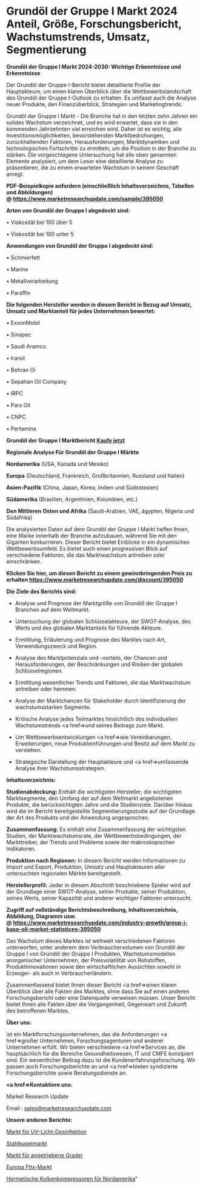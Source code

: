 # Grundöl der Gruppe I Markt 2024 Anteil, Größe, Forschungsbericht, Wachstumstrends, Umsatz, Segmentierung

<strong>Grundöl der Gruppe I Markt 2024-2030: Wichtige Erkenntnisse und Erkenntnisse</strong>

Der Grundöl der Gruppe I-Bericht bietet detaillierte Profile der Hauptakteure, um einen klaren Überblick über die Wettbewerbslandschaft des Grundöl der Gruppe I-Outlook zu erhalten. Es umfasst auch die Analyse neuer Produkte, den Finanzüberblick, Strategien und Marketingtrends.

Grundöl der Gruppe I Markt - Die Branche hat in den letzten zehn Jahren ein solides Wachstum verzeichnet, und es wird erwartet, dass sie in den kommenden Jahrzehnten viel erreichen wird. Daher ist es wichtig, alle Investitionsmöglichkeiten, bevorstehenden Marktbedrohungen, zurückhaltenden Faktoren, Herausforderungen, Marktdynamiken und technologischen Fortschritte zu ermitteln, um die Position in der Branche zu stärken. Die vorgeschlagene Untersuchung hat alle oben genannten Elemente analysiert, um dem Leser eine detaillierte Analyse zu präsentieren, die zu einem erwarteten Wachstum in seinem Geschäft anregt.

<strong><b>PDF-Beispielkopie anfordern (einschließlich Inhaltsverzeichnis, Tabellen und Abbildungen) @ </b></strong><strong><a href=https://www.marketresearchupdate.com/sample/395050><strong>https://www.marketresearchupdate.com/sample/395050</u></a></strong></strong>

<strong>Arten von Grundöl der Gruppe I abgedeckt sind:</strong>

• Viskosität bei 100 über 5

• Viskosität bei 100 unter 5

<strong>Anwendungen von Grundöl der Gruppe I abgedeckt sind:</strong>

• Schmierfett

• Marine

• Metallverarbeitung

• Paraffin

<strong>Die folgenden Hersteller werden in diesem Bericht in Bezug auf Umsatz, Umsatz und Marktanteil für jedes Unternehmen bewertet:</strong>

• ExxonMobil

• Sinopec

• Saudi Aramco

• Iranol

• Behran Oi

• Sepahan Oil Company

• IRPC

• Pars Oil

• CNPC

• Pertamina

<strong>Grundöl der Gruppe I Marktbericht <a href=https://www.marketresearchupdate.com/buynow/395050>Kaufe jetzt</a></strong>

<strong>Regionale Analyse Für Grundöl der Gruppe I Märkte</strong>

<strong>Nordamerika</strong> (USA, Kanada und Mexiko)

<strong>Europa</strong> (Deutschland, Frankreich, Großbritannien, Russland und Italien)

<strong>Asien-Pazifik</strong> (China, Japan, Korea, Indien und Südostasien)

<strong>Südamerika</strong> (Brasilien, Argentinien, Kolumbien, etc.)

<strong>Den Mittleren</strong> <strong>Osten und Afrika</strong> (Saudi-Arabien, VAE, ägypten, Nigeria und Südafrika)

Die analysierten Daten auf dem Grundöl der Gruppe I Markt helfen Ihnen, eine Marke innerhalb der Branche aufzubauen, während Sie mit den Giganten konkurrieren. Dieser Bericht bietet Einblicke in ein dynamisches Wettbewerbsumfeld. Es bietet auch einen progressiven Blick auf verschiedene Faktoren, die das Marktwachstum antreiben oder einschränken.

<strong>Klicken Sie hier, um diesen Bericht zu einem gewinnbringenden Preis zu erhalten
</strong><strong><a href=https://www.marketresearchupdate.com/discount/395050>https://www.marketresearchupdate.com/discount/395050</b></u></strong></a>

<strong>Die Ziele des Berichts sind:</strong>

- Analyse und Prognose der Marktgröße von Grundöl der Gruppe I Branchen auf dem Weltmarkt.

- Untersuchung der globalen Schlüsselakteure, der SWOT-Analyse, des Werts und des globalen Marktanteils für führende Akteure.

- Ermittlung, Erläuterung und Prognose des Marktes nach Art, Verwendungszweck und Region.

- Analyse des Marktpotenzials und -vorteils, der Chancen und Herausforderungen, der Beschränkungen und Risiken der globalen Schlüsselregionen.

- Ermittlung wesentlicher Trends und Faktoren, die das Marktwachstum antreiben oder hemmen.

- Analyse der Marktchancen für Stakeholder durch Identifizierung der wachstumsstarken Segmente.

- Kritische Analyse jedes Teilmarktes hinsichtlich des individuellen Wachstumstrends <a href=>und</a> seines Beitrags zum Markt.

- Um Wettbewerbsentwicklungen <a href=>wie</a> Vereinbarungen, Erweiterungen, neue Produkteinführungen und Besitz auf dem Markt zu verstehen.

- Strategische Darstellung der Hauptakteure und <a href=>umfas</a>sende Analyse ihrer Wachstumsstrategien.

<strong>Inhaltsverzeichnis:</strong>

<strong>Studienabdeckung:</strong> Enthält die wichtigsten Hersteller, die wichtigsten Marktsegmente, den Umfang der auf dem Weltmarkt angebotenen Produkte, die berücksichtigten Jahre und die Studienziele. Darüber hinaus wird die im Bericht bereitgestellte Segmentierungsstudie auf der Grundlage der Art des Produkts und der Anwendung angesprochen.

<strong>Zusammenfassung:</strong> Es enthält eine Zusammenfassung der wichtigsten Studien, der Marktwachstumsrate, der Wettbewerbsbedingungen, der Markttreiber, der Trends und Probleme sowie der makroskopischen Indikatoren.

<strong>Produktion nach Regionen:</strong> In diesem Bericht werden Informationen zu Import und Export, Produktion, Umsatz und Hauptakteuren aller untersuchten regionalen Märkte bereitgestellt.

<strong>Herstellerprofil:</strong> Jeder in diesem Abschnitt beschriebene Spieler wird auf der Grundlage einer SWOT-Analyse, seiner Produkte, seiner Produktion, seines Werts, seiner Kapazität und anderer wichtiger Faktoren untersucht.

<strong><b>Zugriff auf vollständige Berichtsbeschreibung, Inhaltsverzeichnis, Abbildung, Diagramm usw. @ </b></strong><strong><a href=https://www.marketresearchupdate.com/industry-growth/group-i-base-oil-market-statistices-395050>https://www.marketresearchupdate.com/industry-growth/group-i-base-oil-market-statistices-395050</a></strong>

Das Wachstum dieses Marktes ist weltweit verschiedenen Faktoren unterworfen, unter anderem dem Verbrauchervolumen von Grundöl der Gruppe I von Grundöl der Gruppe I Produkten, Wachstumsmodellen anorganischer Unternehmen, der Preisvolatilität von Rohstoffen, Produktinnovationen sowie den wirtschaftlichen Aussichten sowohl in Erzeuger- als auch in Verbraucherländern.

Zusammenfassend bietet Ihnen dieser Bericht <a href=>einen</a> klaren Überblick über alle Fakten des Marktes, ohne dass Sie auf einen anderen Forschungsbericht oder eine Datenquelle verweisen müssen. Unser Bericht bietet Ihnen alle Fakten über die Vergangenheit, Gegenwart und Zukunft des betroffenen Marktes.

<strong>Über uns:</strong>

 ist ein Marktforschungsunternehmen, das die Anforderungen <a href=>großer</a> Unternehmen, Forschungsagenturen und anderer Unternehmen erfüllt. Wir bieten verschiedene <a href=>Services</a> an, die hauptsächlich für die Bereiche Gesundheitswesen, IT und CMFE konzipiert sind. Ein wesentlicher Beitrag dazu ist die Kundenerfahrungsforschung. Wir passen auch Forschungsberichte an und <a href=>bieten</a> syndizierte Forschungsberichte sowie Beratungsdienste an.

<strong><a href=>Kontaktiere uns:</a></strong>

Market Research Update

Email : sales@marketresearchupdate.com

<strong>Unsere anderen Berichte:</strong>

<a href=https://www.linkedin.com/pulse/uv-light-disinfection-market-size-share-trend>Markt für UV-Licht-Desinfektion</a>

<a href=https://www.linkedin.com/pulse/steel-ball-market-future-scope-demands>Stahlkugelmarkt</a>

<a href=https://www.linkedin.com/pulse/propelled-grader-market-size-industry-growth>Markt für angetriebene Grader</a>

<a href=https://www.linkedin.com/pulse/europe-fttx-market-2023-brief-regionwise-review-size-share>Europa Fttx-Markt</a>

<a href=https://www.linkedin.com/pulse/north-america-reciprocating-hermetic-compressors>Hermetische Kolbenkompressoren für Nordamerika</a>"
